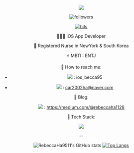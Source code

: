 <div align=center>

![](https://pa1.narvii.com/7681/14af2d07505e72a0993c7737d8bb79c2972a8f7er1-480-360_hq.gif)
 
![followers](https://img.shields.io/github/followers/RebeccaHa9511?style=social)
 
[![hits](https://hits.seeyoufarm.com/api/count/incr/badge.svg?url=https%3A%2F%2Fgithub.com%2FRebeccaHa9511&count_bg=%237A7A7A&title_bg=%23FFADCC&icon=reverbnation.svg&icon_color=%23FF0000&title=hits&edge_flat=false)](https://hits.seeyoufarm.com)

 
👩🏻‍💻 iOS App Developer 
 
🥼 Registered Nurse in NewYork & South Korea

⚡  MBTI : ENTJ

 🌸 How to reach me: 

- <img src="https://img.shields.io/badge/Instagram-E4405F?style=for-the-badge&logo=Instagram&logoColor=pink">  : ios_becca95


- <img src="https://img.shields.io/badge/Naver-03C75A?style=for-the-badge&logo=Naver&logoColor=green"> : car2002ha@naver.com

🌙 Blog:

<img src="https://img.shields.io/badge/Medium-000000?style=for-the-badge&logo=Medium&logoColor=white">  :  https://medium.com/@rebeccaha1128

🌴 Tech Stack:

<img src="https://img.shields.io/badge/Swift-F05138?style=for-the-badge&logo=Swift&logoColor=orange"> 



--




![RebeccaHa9511's GitHub stats](https://github-readme-stats.vercel.app/api?username=RebeccaHa9511&show_icons=true&theme=radical)
[![Top Langs](https://github-readme-stats.vercel.app/api/top-langs/?username=RebeccaHa9511&layout=compact&theme=dracula)](https://github.com/RebeccaHa9511)

